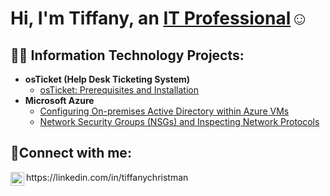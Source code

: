 <h1>Hi, I'm Tiffany, an <a href="https://linkedin.com/in/tiffanychristman">IT Professional</a>☺</h1>

<h2>👨‍💻 Information Technology Projects:</h2>

- <b>osTicket (Help Desk Ticketing System)</b>
  - [osTicket: Prerequisites and Installation](https://github.com/tiffanychristman/osticket-prereqs)
- <b>Microsoft Azure</b>
  - [Configuring On-premises Active Directory within Azure VMs](https://github.com/tiffanychristman/configure-ad)
  - [Network Security Groups (NSGs) and Inspecting Network Protocols](https://github.com/jtiffanychristman/azure-network-protocols)

<h2>🤳Connect with me:</h2>
<img align="left" alt="Tiffany | LinkedIn" width="22px" src="https://cdn.jsdelivr.net/npm/simple-icons@v3/icons/linkedin.svg" />
https://linkedin.com/in/tiffanychristman
